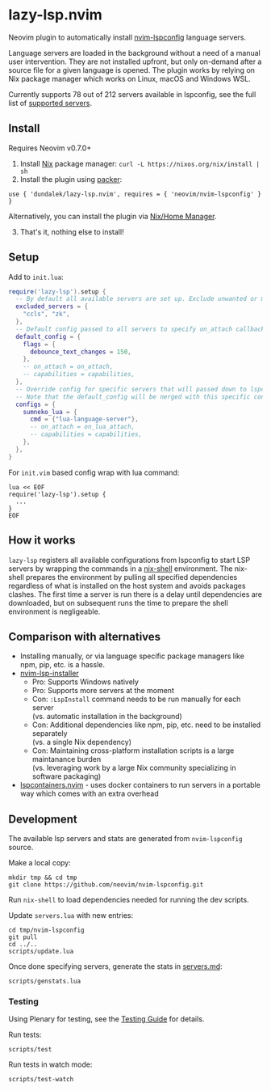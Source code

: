 # lazy-lsp.nvim

Neovim plugin to automatically install [nvim-lspconfig](https://github.com/neovim/nvim-lspconfig) language servers.

Language servers are loaded in the background without a need of a manual user intervention. They are not installed upfront, but only on-demand after a source file for a given language is opened. The plugin works by relying on Nix package manager which works on Linux, macOS and Windows WSL.

Currently supports 78 out of 212 servers available in lspconfig, see the full list of [supported servers](./servers.md).

## Install

Requires Neovim v0.7.0+

1) Install [Nix](https://nixos.org/download.html#nix-quick-install) package manager:  `curl -L https://nixos.org/nix/install | sh`
2) Install the plugin using [packer](https://github.com/wbthomason/packer.nvim):

```
use { 'dundalek/lazy-lsp.nvim', requires = { 'neovim/nvim-lspconfig' } }
```

Alternatively, you can install the plugin via [Nix/Home Manager](./notes.md#install-via-nix%2Fhome-manager).

3) That's it, nothing else to install!

## Setup

Add to `init.lua`:

```lua
require('lazy-lsp').setup {
  -- By default all available servers are set up. Exclude unwanted or misbehaving servers.
  excluded_servers = {
    "ccls", "zk",
  },
  -- Default config passed to all servers to specify on_attach callback and other options.
  default_config = {
    flags = {
      debounce_text_changes = 150,
    },
    -- on_attach = on_attach,
    -- capabilities = capabilities,
  },
  -- Override config for specific servers that will passed down to lspconfig setup.
  -- Note that the default_config will be nerged with this specific configuration so you don't need to specify everything twice.
  configs = {
    sumneko_lua = {
      cmd = {"lua-language-server"},
      -- on_attach = on_lua_attach,
      -- capabilities = capabilities,
    },
  },
}
```

For `init.vim` based config wrap with lua command:
```vim
lua << EOF
require('lazy-lsp').setup {
  ...
}
EOF
```

## How it works

`lazy-lsp` registers all available configurations from lspconfig to start LSP servers by wrapping the commands in a [nix-shell](https://nixos.org/manual/nix/unstable/command-ref/nix-shell.html) environment. The nix-shell prepares the environment by pulling all specified dependencies regardless of what is installed on the host system and avoids packages clashes. The first time a server is run there is a delay until dependencies are downloaded, but on subsequent runs the time to prepare the shell environment is negligeable.

## Comparison with alternatives

- Installing manually, or via language specific package managers like npm, pip, etc. is a hassle.
- [nvim-lsp-installer](https://github.com/williamboman/nvim-lsp-installer)
  - Pro: Supports Windows natively
  - Pro: Supports more servers at the moment
  - Con: `:LspInstall` command needs to be run manually for each server  
    (vs. automatic installation in the background)
  - Con: Additional dependencies like npm, pip, etc. need to be installed separately  
    (vs. a single Nix dependency)
  - Con: Maintaining cross-platform installation scripts is a large maintanance burden  
    (vs. leveraging work by a large Nix community specializing in software packaging)
- [lspcontainers.nvim](https://github.com/lspcontainers/lspcontainers.nvim) - uses docker containers to run servers in a portable way which comes with an extra overhead

## Development

The available lsp servers and stats are generated from `nvim-lspconfig` source.

Make a local copy:
```
mkdir tmp && cd tmp
git clone https://github.com/neovim/nvim-lspconfig.git
```

Run `nix-shell` to load dependencies needed for running the dev scripts.

Update `servers.lua` with new entries:
```
cd tmp/nvim-lspconfig
git pull
cd ../..
scripts/update.lua
```

Once done specifying servers, generate the stats in [servers.md](servers.md):
```
scripts/genstats.lua
```

### Testing

Using Plenary for testing, see the [Testing Guide](https://github.com/nvim-lua/plenary.nvim/blob/master/TESTS_README.md) for details.

Run tests:
```
scripts/test
```

Run tests in watch mode:
```
scripts/test-watch
```
